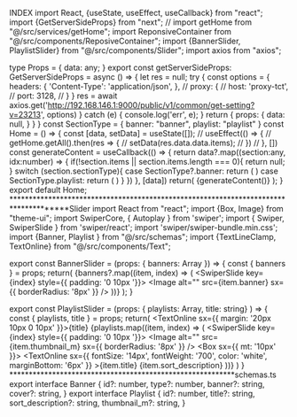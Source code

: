 INDEX
import React, {useState, useEffect, useCallback} from "react";
import {GetServerSideProps} from "next";
// import getHome from "@/src/services/getHome";
import ReponsiveContainer from "@/src/components/ReposiveContainer";
import {BannerSlider, PlaylistSlider} from "@/src/components/Slider";
import axios from "axios";

type Props = {
	data: any;
}
export const getServerSideProps: GetServerSideProps<Props> = async () => {
	let res = null;
	try {
		const options = {
			headers: {
				'Content-Type': 'application/json',
			},
			// proxy: {
			// 	host: 'proxy-tct',
			// 	port: 3128,
			// }
		}
		res = await axios.get('http://192.168.146.1:9000/public/v1/common/get-setting?v=23213', options)
	} catch (e) {
		console.log('err', e);
	}
	return {
		props: {
			data: null,
		}
	}
}
const SectionType = {
	banner: "banner",
	playlist: "playlist"
}
const Home = () => {
	const [data, setData] = useState<any>([]);
	// useEffect(() => {
	// 	getHome.getAll().then(res => {
	// 		setData(res.data.data.items);
	// 	})
	// }, [])
	const generateContent = useCallback(() => {
		return data?.map((section:any, idx:number) => {
			if(!section.items || section.items.length === 0){
				return null;
			}
			switch (section.sectionType){
				case SectionType?.banner:
					return (
						<BannerSlider
							banners={section?.items}
							key={idx}
						/>
					)
				case SectionType.playlist:
					return (
						<PlaylistSlider
							key={idx}
							playlists={section.items}
							title={section.title}
						/>
					)
			}
		})
	}, [data])
	return(
		<ReponsiveContainer>
			{generateContent()}
		</ReponsiveContainer>
	);
}
export default Home;
*************************************************************************************Slider
import React from "react";
import {Box, Image} from "theme-ui";
import SwiperCore, { Autoplay } from 'swiper';
import { Swiper, SwiperSlide } from 'swiper/react';
import 'swiper/swiper-bundle.min.css';
import {Banner, Playlist } from "@/src/schemas";
import {TextLineClamp, TextOnline} from "@/src/components/Text";


export const BannerSlider = (props: { banners: Array<Banner> }) => {
	const { banners } = props;
	return(
		<Box>
			<Swiper
				slidesPerView={3}
			>
				{banners?.map((item, index) => (
					<SwiperSlide key={index} style={{ padding: '0 10px '}}>
						<Image
							alt=""
							src={item.banner}
							sx={{ borderRadius: '8px' }}
						/>
					</SwiperSlide>
				))}
			</Swiper>
		</Box>
	);
}


export const PlaylistSlider = (props: { playlists: Array<Playlist>, title: string} ) => {
	const { playlists, title } = props;
	return(
		<Box>
			<TextOnline sx={{ margin: '20px 10px 0 10px' }}>{title}</TextOnline>
			<Swiper
				slidesPerView={4}
			>
				{playlists.map((item, index) => (
					<SwiperSlide key={index} style={{ padding: '0 10px '}}>
						<Image
							alt=""
							src={item.thumbnail_m}
							sx={{ borderRadius: '8px' }}
						/>
						<Box sx={{ mt: '10px' }}>
							<TextOnline
								sx={{
									fontSize: '14px',
									fontWeight: '700',
									color: 'white',
									marginBottom: '6px'
								}}
							>{item.title}</TextOnline>
							<TextLineClamp line={2}>{item.sort_description}</TextLineClamp>
						</Box>
					</SwiperSlide>
				))}
			</Swiper>
		</Box>
	)
}
**********************************************************schemas.ts
export interface Banner {
	id?: number,
	type?: number,
	banner?: string,
	cover?: string,
}
export interface Playlist {
	id?: number,
	title?: string,
	sort_description?: string,
	thumbnail_m?: string,
}
